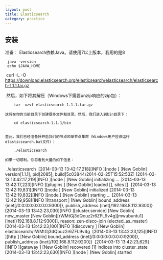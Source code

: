 ```yaml
---
layout: post
title: Elasticsearch
category: practice
---
```




##   安装


   准备： Elasticsearch依赖Java。请使用7以上版本，我用的是8

```shell
 java -version
 echo $JAVA_HOME
```


​        curl -L -O https://download.elasticsearch.org/elasticsearch/elasticsearch/elasticsearch-1.1.1.tar.gz


​    然后，如下将其解压（Windows下需要unzip响应的zip包）：


        tar -xzvf elasticsearch-1.1.1.tar.gz
        
    这将在你的当前目录下创建很多文件和目录。然后，我们进入到bin目录下：
        
        cd elasticsearch-1.1.1/bin


    至此，我们已经准备好开启我们的节点和单节点集群（Windows用户应该运行elasticsearch.bat文件）：
        
        ./elasticsearch
        
    如果一切顺利，你将看到大量的如下信息：


​        ./elasticsearch
​        [2014-03-13 13:42:17,218][INFO ][node           ] [New Goblin] version[1.1.1], pid[2085], build[5c03844/2014-02-25T15:52:53Z]
​        [2014-03-13 13:42:17,219][INFO ][node           ] [New Goblin] initializing ...
​        [2014-03-13 13:42:17,223][INFO ][plugins        ] [New Goblin] loaded [], sites []
​        [2014-03-13 13:42:19,831][INFO ][node           ] [New Goblin] initialized
​        [2014-03-13 13:42:19,832][INFO ][node           ] [New Goblin] starting ...
​        [2014-03-13 13:42:19,958][INFO ][transport      ] [New Goblin] bound_address {inet[/0:0:0:0:0:0:0:0:9300]}, publish_address {inet[/192.168.8.112:9300]}
​        [2014-03-13 13:42:23,030][INFO ][cluster.service] [New Goblin] new_master [New Goblin][rWMtGj3dQouz2r6ZFL9v4g][mwubuntu1][inet[/192.168.8.112:9300]], reason: zen-disco-join (elected_as_master)
​        [2014-03-13 13:42:23,100][INFO ][discovery      ] [New Goblin] elasticsearch/rWMtGj3dQouz2r6ZFL9v4g
​        [2014-03-13 13:42:23,125][INFO ][http           ] [New Goblin] bound_address {inet[/0:0:0:0:0:0:0:0:9200]}, publish_address {inet[/192.168.8.112:9200]}
​        [2014-03-13 13:42:23,629][INFO ][gateway        ] [New Goblin] recovered [1] indices into cluster_state
​        [2014-03-13 13:42:23,630][INFO ][node           ] [New Goblin] started  